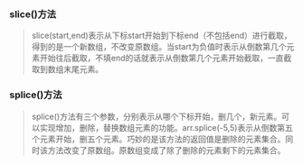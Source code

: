 ### slice()方法

>slice(start,end)表示从下标start开始到下标end（不包括end）进行截取，得到的是一个新数组，不改变原数组。当start为负值时表示从倒数第几个元素开始往后截取，不填end的话就表示从倒数第几个元素开始截取，一直截取到数组末尾元素。

### splice()方法

>splice()方法有三个参数，分别表示从哪个下标开始，删几个，新元素。可以实现增加，删除，替换数组元素的功能。arr.splice(-5,5)表示从倒数第五个元素开始，删五个元素。巧妙的是该方法的返回值是删除的元素集合。同时该方法改变了原数组。原数组变成了除了删除的元素剩下的元素集合。

